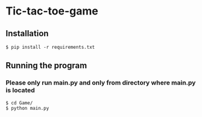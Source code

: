 # Tic-tac-toe-game
 
## Installation
```
$ pip install -r requirements.txt
```

## Running the program
### Please only run main.py and only from directory where main.py is located

```
$ cd Game/
$ python main.py
```